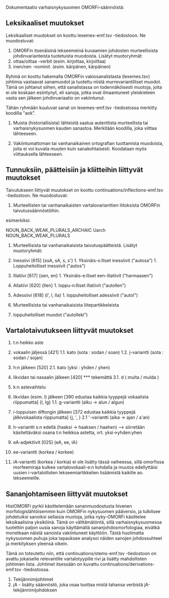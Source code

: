 Dokumentaatio varhaisnykysuomen OMORFi-säännöistä:

## Leksikaaliset muutokset

Leksikaaliset muutokset on koottu lexemes-emf.tsv -tiedostoon. Ne muodostuvat:

1. OMORFin itsenäisinä lekseemeinä kuvaamien johdosten murteellisista johdinvarianteista tuotetuista muodoista. Lisätyt muotoryhmät:
  1. ottaa/oittaa -verbit (esim. kirjottaa, kirjoittaa)
  1. inen/nen -nominit. (esim. kärpänen, kärpäinen)

  Ryhmä on koottu hakemalla OMORFin vakiosanalistasta (lexemes.tsv) johtimia vastaavat sanamuodot ja tuotettu niistä murrevariantilliset muodot. Tämä on johtanut siihen, että sanalistassa on todennäköisesti muotoja, joita ei ole koskaan esiintynyt, eli sanoja, jotka ovat ilmaantuneet yleiskieleen vasta sen jälkeen johdinvariaatio on vakiintunut.

  Tähän ryhmään kuuluvat sanat on lexemes-emf.tsv -tiedostossa merkitty koodilla "aok".

1. Muista (historiallisista) lähteistä saatua autenttista murteellista tai varhaisnykysuomen kauden sanastoa. Merkitään koodilla, joka viittaa lähteeseen.

1. Vakiintumattoman tai vanhanaikainen ortografian tuottamista muodoista, joita ei voi kuvata muuten kuin sanakohtaisesti. Koodataan myös viittauksella lähteeseen.

## Tunnuksiin, päätteisiin ja kliitteihin liittyvät muutokset

Taivutukseen liittyvät muutokset on koottu continuations/inflections-emf.tsv -tiedostoon. Ne muodostuvat:

1. Murteellisten tai vanhanaikaisten vartalovarianttien liitoksista OMORFin taivutussäännöstöihin.

  esimerkiksi:

  NOUN_BACK_WEAK_PLURALS_ARCHAIC	Uarch		NOUN_BACK_WEAK_PLURALS

1. Murteellisista tai vanhanaikaisista taivutuspäätteistä. Lisätyt muotoryhmät:
  1. Inessiivi [615] {ssA, sA, s, s'}
    1. Yksinäis-s:lliset inessiivit ("autosa")
    1. Loppuheitolliset inessiivit ("autos")
  1. Illatiivi [617] {sen, en}
    1. Yksinäis-e:lliset een-illatiivit ("harmaasen")
  1. Allatiivi [620] {llen}
    1. loppu-n:lliset illatiivit ("autollen")
  1. Adessiivi [618] {l', l, lla}
    1. loppuheitolliset adessiivit ("autol")

1. Murteellisista tai vanhanaikaisista liitepartikkeleista
  1. loppuheitolliset muodot ("autolleki")

## Vartalotaivutukseen liittyvät muutokset

1. t:n heikko aste
  1. vokaalin jäljessä [421]
	1.1. kato (sota : sodan / soan)	
  	1.2. j-variantti (sota : sodan / sojan)
  2. h:n jälkeen [520]
  	2.1. kato (yksi : yhden / yhen)
  3. likvidan tai nasaalin jälkeen [420]  *** tekemättä
  	3.1. d ( multa / mulda )

1. k:n astevaihtelu 
  1. likvidan (esim. l) jälkeen [390 edustaa kaikkia tyyppejä vokaalista riippumatta] {l, lg}
  	1.1. g-variantti (alku -> alun / algun)  
  2. i-loppuisen diftongin jälkeen [372 edustaa kaikkia tyyppejä jälkivokaalista riippumatta] {j, ', }
  	2.1 '-variantti (aika -> ajan / a'an)
  1. h-variantti s:n edellä (haaksi -> haaksen / haahen) --> siirretään käsiteltäväksi osana t:n heikkoa astetta, vrt. yksi->yhden:yhen

1. eA-adjektiivit [025] {eA, ee, iA}
  1. ee-variantti (korkea / korkee)
  2. iA-variantti (korkea / korkia) ei ole lisätty tässä vaiheessa, sillä omorfissa morfeemiraja kulkee vartalovokaali-e:n kohdalla ja muutos edellyttäisi uusien i-vartalollisten lekseemiartikkelien lisäämistä kaikille ao. lekseemeille.

## Sananjohtamiseen liittyvät muutokset

HistOMORFi pyrkii käsittelemään sananmuodostusta hivenen morfologislähtöisemmin kuin OMORFin nykysuomen pääversio, ja tulkitsee johdetuiksi sanoiksi sellaisia muotoja, jotka nyky-OMORFi käsittelee leksikaalisina yksiköinä. Tämä on välttämätöntä, sillä varhaisnykysuomessa tuotettiin paljon uusia sanoja käyttämällä sananjohdosmorfologiaa, eivätkä monetkaan näistä sanoista vakiintuneet käyttöön. Tästä huolimatta nykysuomen puhuja joka tapauksee analysoi näiden sanojen johdossuhteet ja merkityksen yleensä oikein.

Tämä on toteutettu niin, että continuations/stems-emf.tsv -tiedostoon on avattu jokaiselle relevantille vartalotyypille rivi ja lisätty mahdollisten johtimien lista. Johtimet itsessään on kuvattu continuations/derivations-emf.tsv -tiedostossa.

1. Tekijännimijohtimet
  1. jA - lisätty säännöstö, joka osaa tuottaa mistä tahansa verbistä jA-tekijännimijohdoksen
	
	




